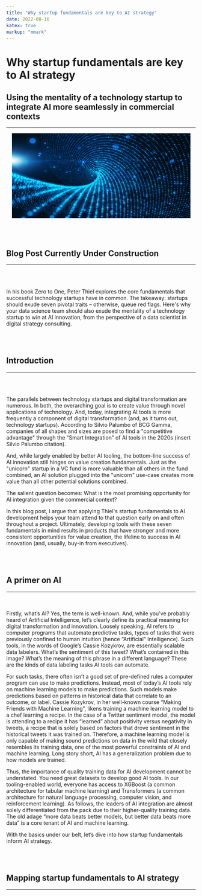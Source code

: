 ```yaml
---
title: "Why startup fundamentals are key to AI strategy"
date: 2022-08-16
katex: true
markup: "mmark"
---
```



# Why startup fundamentals are key to AI strategy

## Using the mentality of a technology startup to integrate AI more seamlessly in commercial contexts
---

<p align="center"> <img src="/posts/blog_AI_image_2.jpeg"/ width = "475" height = "225"> </p>

<br><br>

## Blog Post Currently Under Construction 

---

<br><br>

In his book Zero to One, Peter Thiel explores the core fundamentals that successful technology startups have in common. The takeaway: startups should exude seven pivotal traits – otherwise, queue red flags. Here's why your data science team should also exude the mentality of a technology startup to win at AI innovation, from the perspective of a data scientist in digital strategy consulting.

<br><br>

## Introduction
---

<br><br>

The parallels between technology startups and digital transformation are numerous. In both, the overarching goal is to create value through novel applications of technology. And, today, integrating AI tools is more frequently a component of digital transformation (and, as it turns out, technology startups). According to Silvio Palumbo of BCG Gamma, companies of all shapes and sizes are posed to find a "competitive advantage" through the “Smart Integration” of AI tools in the 2020s (insert Silvio Palumbo citation). 

And, while largely enabled by better AI tooling, the bottom-line success of AI innovation still hinges on value creation fundamentals. Just as the "unicorn" startup in a VC fund is more valuable than all others in the fund combined, an AI solution plugged into the "unicorn" use-case creates more value than all other potential solutions combined. 

The salient question becomes: What is the most promising opportunity for AI integration given the commercial context? 

In this blog post, I argue that applying Thiel's startup fundamentals to AI development helps your team attend to that question early on and often throughout a project. Ultimately, developing tools with these seven fundamentals in mind results in products that have stronger and more consistent opportunities for value creation, the lifeline to success in AI innovation (and, usually, buy-in from executives).


<br><br>
## A primer on AI 
---
<br><br>
Firstly, what’s AI? Yes, the term is well-known. And, while you’ve probably heard of Artificial Intelligence, let’s clearly define its practical meaning for digital transformation and innovation. Loosely speaking, AI refers to computer programs that automate predictive tasks, types of tasks that were previously confined to human intuition (hence “Artificial” Intelligence). Such tools, in the words of Google’s Cassie Kozykrov, are essentially scalable data labelers. What’s the sentiment of this tweet? What’s contained in this image? What’s the meaning of this phrase in a different language? These are the kinds of data labeling tasks AI tools can automate. 

For such tasks, there often isn’t a good set of pre-defined rules a computer program can use to make predictions. Instead, most of today’s AI tools rely on machine learning models to make predictions. Such models make predictions based on patterns in historical data that correlate to an outcome, or label. Cassie Kozykrov, in her well-known course “Making Friends with Machine Learning”, likens training a machine learning model to a chef learning a recipe. In the case of a Twitter sentiment model, the model is attending to a recipe it has “learned” about positivity versus negativity in tweets, a recipe that is solely based on factors that drove sentiment in the historical tweets it was trained on. Therefore, a machine learning model is only capable of making sound predictions on data in the wild that closely resembles its training data, one of the most powerful constraints of AI and machine learning. Long story short, AI has a generalization problem due to how models are trained. 

Thus, the importance of quality training data for AI development cannot be understated. You need great datasets to develop good AI tools. In our tooling-enabled world, everyone has access to XGBoost (a common architecture for tabular machine learning) and Transformers (a common architecture for natural language processing, computer vision, and reinforcement learning). As follows, the leaders of AI integration are almost solely differentiated from the pack due to their higher-quality training data. The old adage “more data beats better models, but better data beats more data” is a core tenant of AI and machine learning. 

With the basics under our belt, let’s dive into how startup fundamentals inform AI strategy. 

<br><br>
## Mapping startup fundamentals to AI strategy
---
<br><br>
